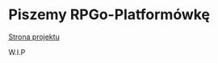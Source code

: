 # Piszemy RPGo-Platformówkę

[Strona projektu](http://szymonsiarkiewicz.pl/poradniki/proj_platf_rpg/0-reboot/)

W.I.P
